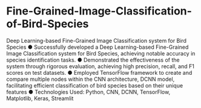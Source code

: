 # Fine-Grained-Image-Classification-of-Bird-Species
Deep Learning-based Fine-Grained Image Classification system for Bird Species
●	Successfully developed a Deep Learning-based Fine-Grained Image Classification system for Bird Species, achieving notable accuracy in species identification tasks.
●	Demonstrated the effectiveness of the system through rigorous evaluation, achieving high precision, recall, and F1 scores on test datasets.
●	Employed TensorFlow framework to create and compare multiple nodes within the CNN architecture, DCNN model, facilitating efficient classification of bird species based on their unique features
●	Technologies Used: Python, CNN, DCNN, TensorFlow, Matplotlib, Keras, Streamlit
